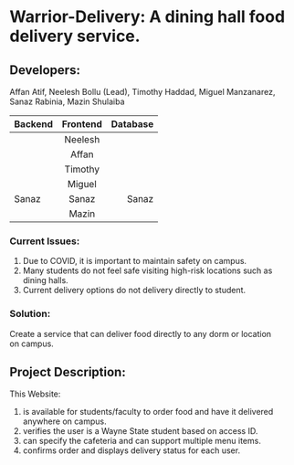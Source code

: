 # Warrior-Delivery: A dining hall food delivery service.
## Developers:  

Affan Atif, Neelesh Bollu (Lead), Timothy Haddad, Miguel Manzanarez, Sanaz Rabinia, Mazin Shulaiba

| Backend       | Frontend      | Database |
| ------------- |:-------------:| -----:   |
|               | Neelesh       |          |
|               | Affan         |          |
|               | Timothy       |          |
|               | Miguel        |          |
|     Sanaz     | Sanaz         | Sanaz    |
|               | Mazin         |          |

### Current Issues:
1. Due to COVID, it is important to maintain safety on campus.
2. Many students do not feel safe visiting high-risk locations such as dining halls.
3. Current delivery options do not delivery directly to student.
### Solution:
Create a service that can deliver food directly to any dorm or location on campus. 

## Project Description:

This Website:
1. is available for students/faculty to order food and have it delivered anywhere on campus.
2. verifies the user is a Wayne State student based on access ID.
3. can specify the cafeteria and can support multiple menu items.
4. confirms order and displays delivery status for each user.


